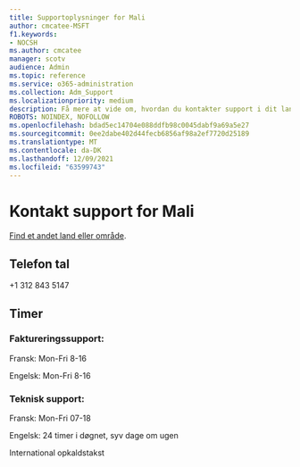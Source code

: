 ```yaml
---
title: Supportoplysninger for Mali
author: cmcatee-MSFT
f1.keywords:
- NOCSH
ms.author: cmcatee
manager: scotv
audience: Admin
ms.topic: reference
ms.service: o365-administration
ms.collection: Adm_Support
ms.localizationpriority: medium
description: Få mere at vide om, hvordan du kontakter support i dit land eller område.
ROBOTS: NOINDEX, NOFOLLOW
ms.openlocfilehash: bdad5ec14704e088ddfb98c0045dabf9a69a5e27
ms.sourcegitcommit: 0ee2dabe402d44fecb6856af98a2ef7720d25189
ms.translationtype: MT
ms.contentlocale: da-DK
ms.lasthandoff: 12/09/2021
ms.locfileid: "63599743"
---
```

# <a name="contact-support-for-mali"></a>Kontakt support for Mali

[Find et andet land eller område](../get-help-support.md).

## <a name="phone-number"></a>Telefon tal
+1 312 843 5147

## <a name="hours"></a>Timer
### <a name="billing-support"></a>Faktureringssupport:

Fransk: Mon-Fri 8-16

Engelsk: Mon-Fri 8-16

### <a name="technical-support"></a>Teknisk support:

Fransk: Mon-Fri 07-18

Engelsk: 24 timer i døgnet, syv dage om ugen

International opkaldstakst
